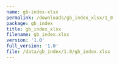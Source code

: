 ```yaml
---
name: gb-index-xlsx
permalink: /downloads/gb_index_xlsx/1_0
package: gb_index
title: gb_index_xlsx
filename: gb_index.xlsx
version: '1.0'
full_version: '1.0'
file: /data/gb_index/1.0/gb_index.xlsx
---
```

